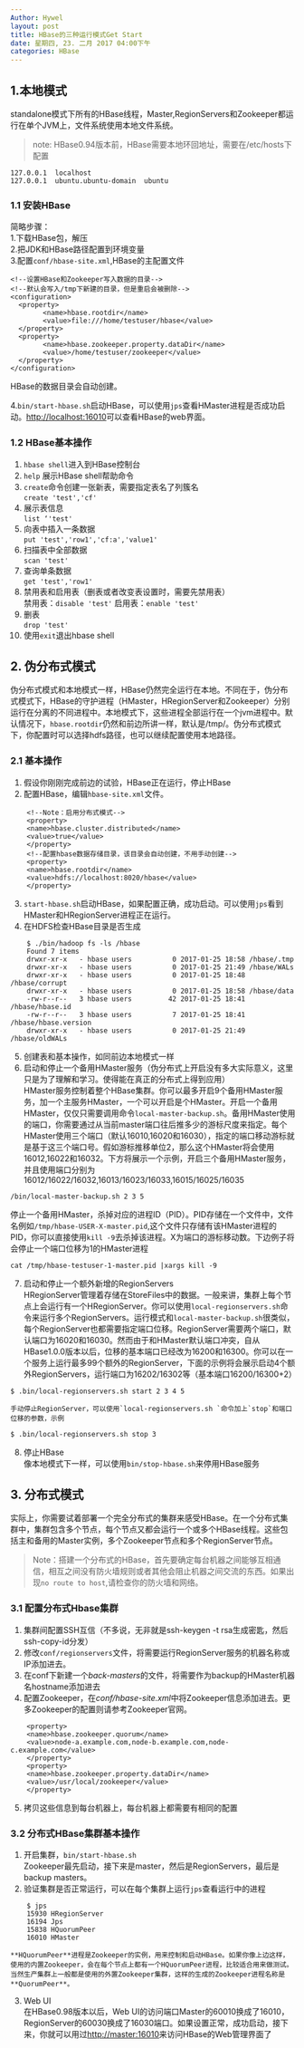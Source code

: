 ```yaml
---
Author: Hywel
layout: post
title: HBase的三种运行模式Get Start
date: 星期四, 23. 二月 2017 04:00下午 
categories: HBase 
---
```


## 1.本地模式
standalone模式下所有的HBase线程，Master,RegionServers和Zookeeper都运行在单个JVM上，文件系统使用本地文件系统。

> note: HBase0.94版本前，HBase需要本地环回地址，需要在/etc/hosts下配置 

```
127.0.0.1  localhost
127.0.0.1  ubuntu.ubuntu-domain  ubuntu
```

### 1.1 安装HBase
简略步骤：  
1.下载HBase包，解压  
2.把JDK和HBase路径配置到环境变量  
3.配置`conf/hbase-site.xml`,HBase的主配置文件  

```
<!--设置HBase和Zookeeper写入数据的目录-->
<!--默认会写入/tmp下新建的目录，但是重启会被删除-->
<configuration>
  <property>
    	<name>hbase.rootdir</name>
    	<value>file:///home/testuser/hbase</value>
  </property>
  <property>
    	<name>hbase.zookeeper.property.dataDir</name>
    	<value>/home/testuser/zookeeper</value>
  </property>
</configuration>
```	

HBase的数据目录会自动创建。  

4.`bin/start-hbase.sh`启动HBase，可以使用`jps`查看HMaster进程是否成功启动。[http://localhost:16010]()可以查看HBase的web界面。

### 1.2 HBase基本操作
1. `hbase shell`进入到HBase控制台
2. `help` 展示HBase shell帮助命令
3. `create`命令创建一张新表，需要指定表名了列簇名  
	`create 'test','cf'`
4. 展示表信息   
	`list ‘'test'`
5. 向表中插入一条数据  
	`put 'test','row1','cf:a','value1'`
6. 扫描表中全部数据  
	`scan 'test'`
7. 查询单条数据  
	`get 'test','row1'`
8. 禁用表和启用表（删表或者改变表设置时，需要先禁用表）  
	禁用表：`disable 'test'`   启用表：`enable 'test'`
9. 删表  
	`drop 'test'`
10. 使用`exit`退出hbase shell

## 2. 伪分布式模式
伪分布式模式和本地模式一样，HBase仍然完全运行在本地。不同在于，伪分布式模式下，HBase的守护进程（HMaster，HRegionServer和Zookeeper）分别运行在分离的不同进程中。本地模式下，这些进程全部运行在一个jvm进程中。默认情况下，`hbase.rootdir`仍然和前边所讲一样，默认是/tmp/。伪分布式模式下，你配置时可以选择hdfs路径，也可以继续配置使用本地路径。

### 2.1 基本操作
1. 假设你刚刚完成前边的试验，HBase正在运行，停止HBase
2. 配置HBase，编辑`hbase-site.xml`文件。
```
	<!--Note：启用分布式模式-->
	<property>
  	<name>hbase.cluster.distributed</name>
  	<value>true</value>
	</property>
	<!--配置hbase数据存储目录，该目录会自动创建，不用手动创建-->
	<property>
  	<name>hbase.rootdir</name>
  	<value>hdfs://localhost:8020/hbase</value>
	</property>
```
3. `start-hbase.sh`启动HBase，如果配置正确，成功启动。可以使用`jps`看到HMaster和HRegionServer进程正在运行。
4. 在HDFS检查HBase目录是否生成
```
	$ ./bin/hadoop fs -ls /hbase
	Found 7 items
	drwxr-xr-x   - hbase users          0 2017-01-25 18:58 /hbase/.tmp
	drwxr-xr-x   - hbase users          0 2017-01-25 21:49 /hbase/WALs
	drwxr-xr-x   - hbase users          0 2017-01-25 18:48 /hbase/corrupt
	drwxr-xr-x   - hbase users          0 2017-01-25 18:58 /hbase/data
	-rw-r--r--   3 hbase users         42 2017-01-25 18:41 /hbase/hbase.id
	-rw-r--r--   3 hbase users          7 2017-01-25 18:41 /hbase/hbase.version
	drwxr-xr-x   - hbase users          0 2017-01-25 21:49 /hbase/oldWALs
```
5. 创建表和基本操作，如同前边本地模式一样
6. 启动和停止一个备用HMaster服务（伪分布式上开启没有多大实际意义，这里只是为了理解和学习。使得能在真正的分布式上得到应用）  
HMaster服务控制着整个HBase集群。你可以最多开启9个备用HMaster服务，加一个主服务HMaster，一个可以开启是个HMaster。开启一个备用HMaster，仅仅只需要调用命令`local-master-backup.sh`。备用HMaster使用的端口，你需要通过从当前master端口往后推多少的游标尺度来指定。每个HMaster使用三个端口（默认16010,16020和16030），指定的端口移动游标就是基于这三个端口号。假如游标推移单位2，那么这个HMaster将会使用16012,16022和16032。下方将展示一个示例，开启三个备用HMaster服务，并且使用端口分别为16012/16022/16032,16013/16023/16033,16015/16025/16035
```
/bin/local-master-backup.sh 2 3 5
```
停止一个备用HMaster，杀掉对应的进程ID（PID）。PID存储在一个文件中，文件名例如`/tmp/hbase-USER-X-master.pid`,这个文件只存储有该HMaster进程的PID，你可以直接使用`kill -9`去杀掉该进程。X为端口的游标移动数。下边例子将会停止一个端口位移为1的HMaster进程
```
cat /tmp/hbase-testuser-1-master.pid |xargs kill -9
```
7. 启动和停止一个额外新增的RegionServers  
	HRegionServer管理着存储在StoreFiles中的数据。一般来讲，集群上每个节点上会运行有一个HRegionServer。你可以使用`local-regionservers.sh`命令来运行多个RegionServers。运行模式和`local-master-backup.sh`很类似，每个RegionServer也都需要指定端口位移。RegionServer需要两个端口，默认端口为16020和16030。然而由于和HMaster默认端口冲突，自从HBase1.0.0版本以后，位移的基本端口已经改为16200和16300。你可以在一个服务上运行最多99个额外的RegionServer，下面的示例将会展示启动4个额外RegionServers，运行端口为16202/16302等（基本端口16200/16300+2）
```
$ .bin/local-regionservers.sh start 2 3 4 5
```
	手动停止RegionServer，可以使用`local-regionservers.sh `命令加上`stop`和端口位移的参数，示例
```
$ .bin/local-regionservers.sh stop 3
```
8. 停止HBase  
像本地模式下一样，可以使用`bin/stop-hbase.sh`来停用HBase服务

## 3. 分布式模式 
实际上，你需要试着部署一个完全分布式的集群来感受HBase。在一个分布式集群中，集群包含多个节点，每个节点又都会运行一个或多个HBase线程。这些包括主和备用的Master实例，多个Zookeeper节点和多个RegionServer节点。
> Note：搭建一个分布式的HBase，首先要确定每台机器之间能够互相通信，相互之间没有防火墙规则或者其他会阻止机器之间交流的东西。如果出现`no route to host`,请检查你的防火墙和网络。

### 3.1 配置分布式Hbase集群
1. 集群间配置SSH互信（不多说，无非就是ssh-keygen -t rsa生成密匙，然后ssh-copy-id分发）
2. 修改`conf/regionservers`文件，将需要运行RegionServer服务的机器名称或IP添加进去。
3. 在conf下新建一个*back-masters*的文件，将需要作为backup的HMaster机器名hostname添加进去
4. 配置Zookeeper，在*conf/hbase-site.xml*中将Zookeeper信息添加进去。更多Zookeeper的配置则请参考Zookeeper官网。
```
	<property>
  	<name>hbase.zookeeper.quorum</name>
  	<value>node-a.example.com,node-b.example.com,node-c.example.com</value>
	</property>
	<property>
  	<name>hbase.zookeeper.property.dataDir</name>
  	<value>/usr/local/zookeeper</value>
	</property>
```
5. 拷贝这些信息到每台机器上，每台机器上都需要有相同的配置

### 3.2 分布式HBase集群基本操作
1. 开启集群，`bin/start-hbase.sh`  
	Zookeeper最先启动，接下来是master，然后是RegionServers，最后是backup masters。
2. 验证集群是否正常运行，可以在每个集群上运行`jps`查看运行中的进程
```
	$ jps
	15930 HRegionServer
	16194 Jps
	15838 HQuorumPeer
	16010 HMaster
```
	**HQuorumPeer**进程是Zookeeper的实例，用来控制和启动HBase。如果你像上边这样，使用的内置Zookeeper，会在每个节点上都有一个HQuorumPeer进程，比较适合用来做测试。当然生产集群上一般都是使用的外置Zookeeper集群，这样的生成的Zookeeper进程名称是**QuorumPeer**。
3. Web UI  
在HBase0.98版本以后，Web UI的访问端口Master的60010换成了16010，RegionServer的60030换成了16030端口。如果设置正常，成功启动，接下来，你就可以用过[http://master:16010]()来访问HBase的Web管理界面了



